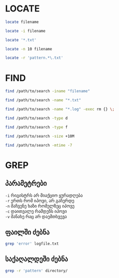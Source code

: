 # LOCATE
```bash
locate filename
```

```bash
locate -i filename
```

```bash
locate '*.txt'
```

```bash
locate -n 10 filename
```

```bash
locate -r 'pattern.*\.txt'
```





# FIND
```bash
find /path/to/search -iname "filename"
```

```bash
find /path/to/search -name "*.txt"
```


```bash
find /path/to/search -name "*.log" -exec rm {} \;
```


```bash
find /path/to/search -type d
```

```bash
find /path/to/search -type f
```

```bash
find /path/to/search -size +10M
```

```bash
find /path/to/search -mtime -7
```


# GREP
## პარამეტრები
`-i` რიგისტრს არ მიაქციო ყურადღება <br>
`-r` ერთს რომ იპოვი, არ გაჩერდე <br>
`-n` მაჩვენე ხაზი რომელზეც იპოვე <br>
`-c` დაითვალე რამდენს იპოვი <br>
`-v` მანახე რაც არ დაემთხვევა <br>



## ფაილში ძებნა
```bash
grep 'error' logfile.txt
```

## საქაღალდეში ძებნა
```bash
grep -r 'pattern' directory/
```
